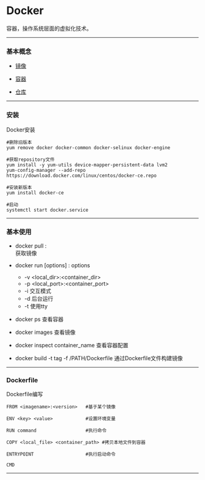# Docker

容器，操作系统层面的虚拟化技术。

***

### 基本概念

* [镜像]()

* [容器]()

* [仓库]()

***

### 安装

Docker安装

    #删除旧版本
    yum remove docker docker-common docker-selinux docker-engine

    #获取repository文件
    yum install -y yum-utils device-mapper-persistent-data lvm2
    yum-config-manager --add-repo https://download.docker.com/linux/centos/docker-ce.repo

    #安装新版本
    yum install docker-ce

    #启动
    systemctl start docker.service

***

### 基本使用

* docker pull <ImageName>:<version>  
    获取镜像

* docker run [options] <ImageName>:<version>
    options
    * -v <local_dir>:<container_dir>
    * -p <local_port>:<container_port>
    * -i 交互模式
    * -d 后台运行
    * -t 使用tty

* docker ps 查看容器

* docker images  查看镜像

* docker inspect container_name  查看容器配置

* docker build -t tag -f /PATH/Dockerfile   通过Dockerfile文件构建镜像

***

### Dockerfile

Dockerfile编写

    FROM <imagename>:<version>   #基于某个镜像

    ENV <key> <value>            #设置环境变量

    RUN command                  #执行命令

    COPY <local_file> <container_path> #拷贝本地文件到容器

    ENTRYPOINT                   #执行启动命令

    CMD

***